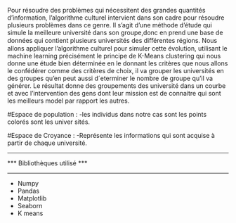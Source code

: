 Pour résoudre des problèmes qui nécessitent des grandes quantités d’information, l’algorithme
culturel intervient dans son cadre pour résoudre plusieurs problèmes dans ce genre. Il s’agit d’une
méthode d’étude qui simule la meilleure université dans son groupe,donc en prend une base de
données qui contient plusieurs universités des diﬀérentes régions.
Nous allons appliquer l’algorithme culturel pour simuler cette évolution, utilisant le machine
learning précisément le principe de K-Means clustering qui nous donne une étude bien déterminée
en le donnant les critères que nous allons le confédérer comme des critères de choix, il va grouper
les universités en des groupes qu’en peut aussi d´eterminer le nombre de groupe qu’il va générer.
Le résultat donne des groupements des université dans un courbe et avec l’intervention des
gens dont leur mission est de connaitre qui sont les meilleurs model par rapport les autres.

#Espace de population :
-les individus dans notre cas sont les points colorés sont les univer
sités.

#Espace de Croyance : 
-Représente les informations qui sont acquise à partir de chaque
université.

 <hr/>
 
*** Bibliothèques utilisé ***
*****************************
<ul>
    <li>Numpy</li>
    <li>Pandas</li>
    <li>Matplotlib</li>
    <li>Seaborn </li>
    <li>K means</li>
</ul>

